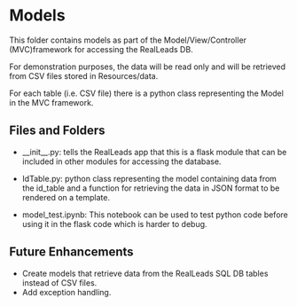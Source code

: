 # Models

This folder contains models as part of the Model/View/Controller (MVC)framework for accessing the RealLeads DB.

For demonstration purposes, the data will be read only and will be retrieved from CSV files stored in Resources/data.

For each table (i.e. CSV file) there is a python class representing the Model in the MVC framework.

## Files and Folders

- \_\_init\_\_.py: tells the RealLeads app that this is a flask module that can be included in other modules for accessing the database.

- IdTable.py: python class representing the model containing data from the id_table and a function for retrieving the data in JSON format to be rendered on a template.

- model_test.ipynb: This notebook can be used to test python code before using it in the flask code which is harder to debug.

## Future Enhancements

- Create models that retrieve data from the RealLeads SQL DB tables instead of CSV files.
- Add exception handling.
